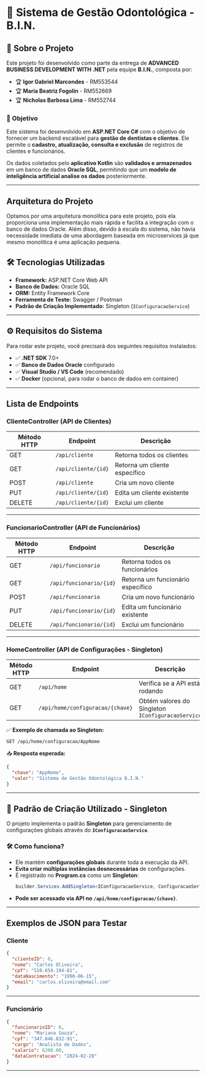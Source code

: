 # 🦷 Sistema de Gestão Odontológica - B.I.N.

## **🎯 Sobre o Projeto**
Este projeto foi desenvolvido como parte da entrega de **ADVANCED BUSINESS DEVELOPMENT WITH .NET** pela equipe **B.I.N.**, composta por:

- 🏆 **Igor Gabriel Marcondes** - RM553544  
- 🏆 **Maria Beatriz Fogolin** - RM552669  
- 🏆 **Nicholas Barbosa Lima** - RM552744  

### **📌 Objetivo**
Este sistema foi desenvolvido em **ASP.NET Core C#** com o objetivo de fornecer um backend escalável para **gestão de dentistas e clientes**. Ele permite o **cadastro, atualização, consulta e exclusão** de registros de clientes e funcionários.  

Os dados coletados pelo **aplicativo Kotlin** são **validados e armazenados** em um banco de dados **Oracle SQL**, permitindo que um **modelo de inteligência artificial analise os dados** posteriormente.

---

## **Arquitetura do Projeto**
Optamos por uma arquitetura monolítica para este projeto, pois ela proporciona uma implementação mais rápida e facilita a integração com o banco de dados Oracle. Além disso, devido à escala do sistema, não havia necessidade imediata de uma abordagem baseada em microservices já que mesmo monolítica é uma aplicação pequena.

## **🛠 Tecnologias Utilizadas**
- **Framework:** ASP.NET Core Web API  
- **Banco de Dados:** Oracle SQL  
- **ORM:** Entity Framework Core  
- **Ferramenta de Teste:** Swagger / Postman  
- **Padrão de Criação Implementado:** Singleton (`IConfiguracaoService`)

---

## **⚙️ Requisitos do Sistema**
Para rodar este projeto, você precisará dos seguintes requisitos instalados:  

- ✅ **.NET SDK** 7.0+  
- ✅ **Banco de Dados Oracle** configurado  
- ✅ **Visual Studio / VS Code** (recomendado)  
- ✅ **Docker** (opcional, para rodar o banco de dados em container)  

---

## **Lista de Endpoints**

### **ClienteController (API de Clientes)**
| Método HTTP | Endpoint                 | Descrição                      |
|------------|--------------------------|--------------------------------|
| GET        | `/api/cliente`           | Retorna todos os clientes      |
| GET        | `/api/cliente/{id}`      | Retorna um cliente específico  |
| POST       | `/api/cliente`           | Cria um novo cliente           |
| PUT        | `/api/cliente/{id}`      | Edita um cliente existente     |
| DELETE     | `/api/cliente/{id}`      | Exclui um cliente              |

---

### **FuncionarioController (API de Funcionários)**
| Método HTTP | Endpoint                 | Descrição                        |
|------------|--------------------------|----------------------------------|
| GET        | `/api/funcionario`       | Retorna todos os funcionários   |
| GET        | `/api/funcionario/{id}`  | Retorna um funcionário específico |
| POST       | `/api/funcionario`       | Cria um novo funcionário         |
| PUT        | `/api/funcionario/{id}`  | Edita um funcionário existente  |
| DELETE     | `/api/funcionario/{id}`  | Exclui um funcionário            |

---

### **HomeController (API de Configurações - Singleton)**
| Método HTTP | Endpoint                          | Descrição                                  |
|------------|-----------------------------------|--------------------------------------------|
| GET        | `/api/home`                      | Verifica se a API está rodando            |
| GET        | `/api/home/configuracao/{chave}` | Obtém valores do Singleton `IConfiguracaoService` |

✅ **Exemplo de chamada ao Singleton:**  
```
GET /api/home/configuracao/AppNome
```
📥 **Resposta esperada:**
```json
{
  "chave": "AppNome",
  "valor": "Sistema de Gestão Odontológica B.I.N."
}
```

---

## **📌 Padrão de Criação Utilizado - Singleton**
O projeto implementa o padrão **Singleton** para gerenciamento de configurações globais através do **`IConfiguracaoService`**.

### **🛠 Como funciona?**
- Ele mantém **configurações globais** durante toda a execução da API.
- **Evita criar múltiplas instâncias desnecessárias** de configurações.
- É registrado no **Program.cs** como um **Singleton**:
  ```csharp
  builder.Services.AddSingleton<IConfiguracaoService, ConfiguracaoService>();
  ```
- **Pode ser acessado via API no `/api/home/configuracao/{chave}`**.

---

## **Exemplos de JSON para Testar**

### **Cliente**
```json
{
  "clienteID": 0,
  "nome": "Carlos Oliveira",
  "cpf": "510.654.194-81",
  "dataNascimento": "1990-06-15",
  "email": "carlos.oliveira@email.com"
}
```

---

### **Funcionário**
```json
{
  "funcionarioID": 0,
  "nome": "Mariana Souza",
  "cpf": "347.846.832-91",
  "cargo": "Analista de Dados",
  "salario": 6200.00,
  "dataContratacao": "2024-02-20"
}
```

---

